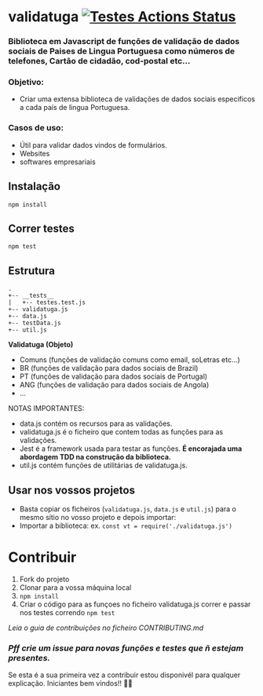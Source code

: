 # validatuga [![Testes Actions Status](https://github.com/EmanuelGF/validatuga/workflows/validatugaCI/badge.svg)](https://github.com/EmanuelGF/validatuga/actions)

### Biblioteca em Javascript de funções de validação de dados sociais de Paises de Lingua Portuguesa como números de telefones, Cartão de cidadão, cod-postal etc...


### Objetivo: 
- Criar uma extensa biblioteca de validações de dados sociais especificos a cada país de lingua Portuguesa.
### Casos de uso: 
- Útil para validar dados vindos de formulários.
- Websites
- softwares empresariais

## Instalação

`npm install`

## Correr testes

`npm test`

## Estrutura

```
.
+-- __tests__
|   +-- testes.test.js
+-- validatuga.js
+-- data.js
+-- testData.js
+-- util.js

```


**Validatuga (Objeto)**
- Comuns (funções de validação comuns como email, soLetras etc...)
- BR (funções de validação para dados sociais de Brazil)
- PT (funções de validação para dados sociais de Portugal)
- ANG (funções de validação para dados sociais de Angola)
- ...

NOTAS IMPORTANTES:
- data.js contém os recursos para as validações.
- validatuga.js é o ficheiro que contem todas as funções para as validações.
- Jest é a framework usada para testar as funções. **É encorajada uma abordagem TDD na construção da biblioteca.**
- util.js contém funções de utilitárias de validatuga.js.

## Usar nos vossos projetos
- Basta copiar os ficheiros (`validatuga.js`, `data.js` e `util.js`) para o mesmo sítio no vosso projeto e depois importar:
- Importar a biblioteca: 
ex. `const vt = require('./validatuga.js')`

# Contribuir

1. Fork do projeto
2. Clonar para a vossa máquina local
3. `npm install`
4. Criar o código para as funçoes no ficheiro validatuga.js correr e passar nos testes correndo `npm test`

*Leia o guia de contribuições no ficheiro CONTRIBUTING.md*

### *Pff crie um issue para novas funções e testes que ñ estejam presentes.*

Se esta é a sua primeira vez a contribuir estou disponivél para qualquer explicação. Iniciantes bem vindos!! 🎉👋


